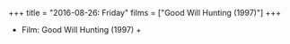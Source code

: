 +++
title = "2016-08-26: Friday"
films = ["Good Will Hunting (1997)"]
+++


* Film: Good Will Hunting (1997) +
